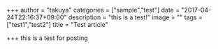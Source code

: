 +++
author = "takuya"
categories = ["sample","test"]
date = "2017-04-24T22:16:37+09:00"
description = "this is a test!"
image = ""
tags = ["test1","test2"]
title = "Test article"

+++
this is a test for posting
